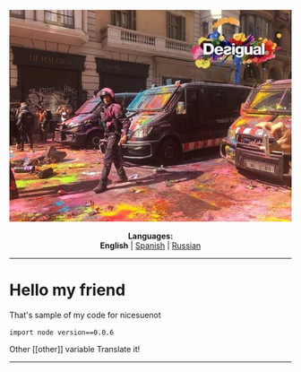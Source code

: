 <p align="center"><img src="https://github.com/markolofsen/nicesuenot/blob/master/.banners/banner_en.jpg?raw=1" /></p>
<p align="center"><b>Languages:</b><br /><b>English</b> | <a href="https://github.com/markolofsen/nicesuenot/blob/master/README_es.md">Spanish</a> | <a href="https://github.com/markolofsen/nicesuenot/blob/master/README_ru.md">Russian</a></p>

---

# Hello my friend
That's sample of my code for nicesuenot
```
import node version==0.0.6
```

Other [[other]] variable
Translate it!

---

